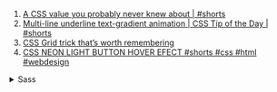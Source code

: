 1. [A CSS value you probably never knew about | #shorts](https://youtube.com/shorts/IkVDgvnjCHo?feature=share)
1. [Multi-line underline text-gradient animation | CSS Tip of the Day | #shorts](https://youtube.com/shorts/_1vEGYWaaQY?feature=share)
1. [CSS Grid trick that’s worth remembering](https://youtube.com/shorts/oy2iUDT0mf8?feature=share)
1. [CSS NEON LIGHT BUTTON HOVER EFECT #shorts #css #html #webdesign](https://youtube.com/shorts/PWsJAlu7pAc?feature=share)

<details>
<summary>Sass</summary>

1. []
</details>
